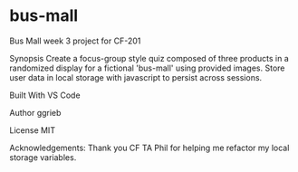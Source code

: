 # bus-mall
Bus Mall week 3 project for CF-201

Synopsis 
Create a focus-group style quiz composed of three products in a randomized display for a fictional 'bus-mall' using provided images.  Store user data in local storage with javascript to persist across sessions.  

Built With
VS Code

Author
ggrieb

License
MIT

Acknowledgements: Thank you CF TA Phil for helping me refactor my local storage variables.